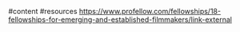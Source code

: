 #content #resources 
https://www.profellow.com/fellowships/18-fellowships-for-emerging-and-established-filmmakers/link-external